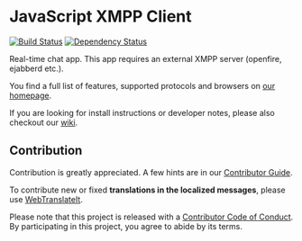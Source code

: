 # JavaScript XMPP Client

[![Build Status](https://travis-ci.org/jsxc/jsxc.svg?branch=master)](https://travis-ci.org/jsxc/jsxc)
[![Dependency Status](https://dependencyci.com/github/jsxc/jsxc/badge)](https://dependencyci.com/github/jsxc/jsxc)

Real-time chat app. This app requires an external XMPP server (openfire, ejabberd etc.).

You find a full list of features, supported protocols and browsers on [our homepage](http://www.jsxc.org).

If you are looking for install instructions or developer notes, please also checkout our [wiki](https://github.com/jsxc/jsxc/wiki/).

## Contribution

Contribution is greatly appreciated. A few hints are in our [Contributor Guide](https://github.com/jsxc/jsxc/wiki/Contributor-Guide).

To contribute new or fixed **translations in the localized messages**, please use [WebTranslateIt](https://github.com/jsxc/jsxc/wiki/Contributor-Guide#translate-jsxc-into-your-language).

Please note that this project is released with a [Contributor Code of Conduct](CODE_OF_CONDUCT.md). By participating in this project, you agree to abide by its terms.
